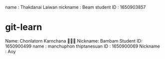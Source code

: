name : Thakdanai Laiwan
nickname : Beam
student ID : 1650903857
# git-learn
Name: Chonlatorn Karnchana 👩🏻‍💼
Nickname: Bambam
Student ID: 1650900499
name : manchuphon thiptanesuan 
ID : 1650900069
Nickname : Aoy
